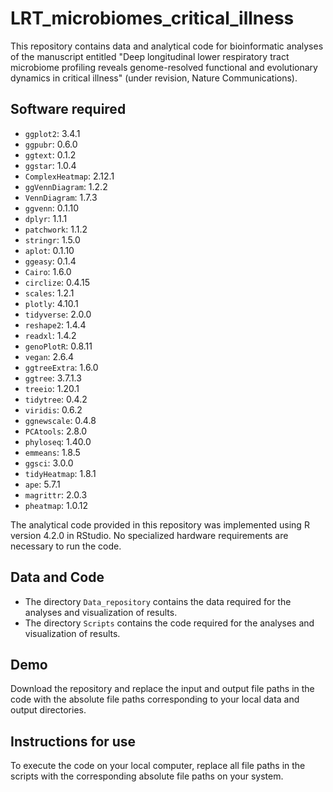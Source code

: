 # LRT_microbiomes_critical_illness

This repository contains data and analytical code for bioinformatic analyses of the manuscript entitled "Deep longitudinal lower respiratory tract microbiome profiling reveals genome-resolved functional and evolutionary dynamics in critical illness" (under revision, Nature Communications).

## Software required
- `ggplot2`: 3.4.1
- `ggpubr`: 0.6.0
- `ggtext`: 0.1.2
- `ggstar`: 1.0.4 
- `ComplexHeatmap`: 2.12.1
- `ggVennDiagram`: 1.2.2
- `VennDiagram`: 1.7.3
- `ggvenn`: 0.1.10
- `dplyr`: 1.1.1
- `patchwork`: 1.1.2
- `stringr`: 1.5.0
- `aplot`: 0.1.10
- `ggeasy`: 0.1.4 
- `Cairo`: 1.6.0
- `circlize`: 0.4.15
- `scales`: 1.2.1
- `plotly`: 4.10.1
- `tidyverse`: 2.0.0 
- `reshape2`: 1.4.4
- `readxl`: 1.4.2
- `genoPlotR`: 0.8.11
- `vegan`: 2.6.4
- `ggtreeExtra`: 1.6.0 
- `ggtree`: 3.7.1.3
- `treeio`: 1.20.1
- `tidytree`: 0.4.2
- `viridis`: 0.6.2
- `ggnewscale`: 0.4.8
- `PCAtools`: 2.8.0
- `phyloseq`: 1.40.0
- `emmeans`: 1.8.5 
- `ggsci`: 3.0.0
- `tidyHeatmap`: 1.8.1
- `ape`: 5.7.1
- `magrittr`: 2.0.3 
- `pheatmap`: 1.0.12

The analytical code provided in this repository was implemented using R version 4.2.0 in RStudio. No specialized hardware requirements are necessary to run the code.

## Data and Code
- The directory `Data_repository` contains the data required for the analyses and visualization of results.
- The directory `Scripts` contains the code required for the analyses and visualization of results.

## Demo
Download the repository and replace the input and output file paths in the code with the absolute file paths corresponding to your local data and output directories.

## Instructions for use
To execute the code on your local computer, replace all file paths in the scripts with the corresponding absolute file paths on your system.
